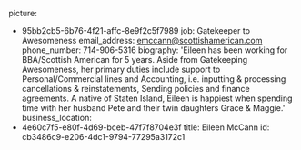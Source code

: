 picture:
  - 95bb2cb5-6b76-4f21-affc-8e9f2c5f7989
job: Gatekeeper to Awesomeness
email_address: emccann@scottishamerican.com
phone_number: 714-906-5316
biography: 'Eileen has been working for BBA/Scottish American for 5 years. Aside from Gatekeeping Awesomeness, her primary duties include support to Personal/Commercial lines and Accounting, i.e. inputting & processing cancellations & reinstatements, Sending policies and finance agreements. A native of Staten Island, Eileen is happiest when spending time with her husband Pete and their twin daughters Grace & Maggie.'
business_location:
  - 4e60c7f5-e80f-4d69-bceb-47f7f8704e3f
title: Eileen McCann
id: cb3486c9-e206-4dc1-9794-77295a3172c1
